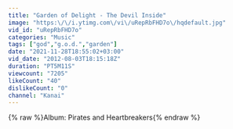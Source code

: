 ```yaml
---
title: "Garden of Delight - The Devil Inside"
image: "https:\/\/i.ytimg.com\/vi\/uRepRbFHD7o\/hqdefault.jpg"
vid_id: "uRepRbFHD7o"
categories: "Music"
tags: ["god","g.o.d.","garden"]
date: "2021-11-28T18:55:02+03:00"
vid_date: "2012-08-03T18:15:18Z"
duration: "PT5M11S"
viewcount: "7205"
likeCount: "40"
dislikeCount: "0"
channel: "Kanai"
---
```

{% raw %}Album: Pirates and Heartbreakers{% endraw %}
